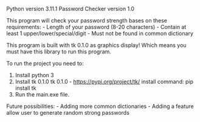 Python version 3.11.1
Password Checker version 1.0

This program will check your password strength bases on these requirements:
    - Length of your password (8-20 characters)
    - Contain at least 1 upper/lower/special/digit
    - Must not be found in common dictionary

This program is built with tk 0.1.0 as graphics display! Which means you must have this library to run this program.

To run the project you need to:
1. Install python 3
2. Install tk 0.1.0
    tk 0.1.0 - https://pypi.org/project/tk/
    install command: pip install tk
3. Run the main.exe file.

Future possibilities:
    - Adding more common dictionaries
    - Adding a feature allow user to generate random strong passwords